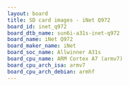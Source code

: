 ```yaml
---
layout: board
title: SD card images - iNet Q972
board_id: inet_q972
board_dtb_name: sun6i-a31s-inet-q972
board_name: iNet Q972
board_maker_name: iNet
board_soc_name: Allwinner A31s
board_cpu_name: ARM Cortex A7 (armv7)
board_cpu_arch_isa: armv7
board_cpu_arch_debian: armhf
---
```

